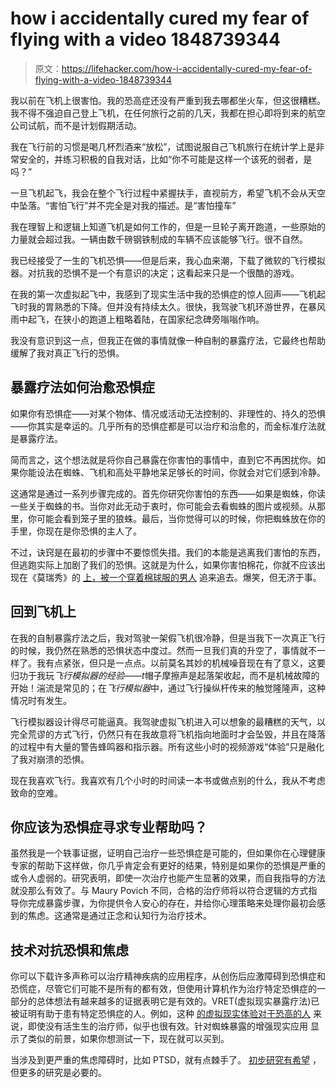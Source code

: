 # how i accidentally cured my fear of flying with a video 1848739344

> 原文：<https://lifehacker.com/how-i-accidentally-cured-my-fear-of-flying-with-a-video-1848739344>

我以前在飞机上很害怕。我的恐高症还没有严重到我去哪都坐火车，但这很糟糕。我不得不强迫自己登上飞机，在任何旅行之前的几天，我都在担心即将到来的航空公司试航，而不是计划假期活动。

我在飞行前的习惯是喝几杯烈酒来“放松”，试图说服自己飞机旅行在统计学上是非常安全的，并练习积极的自我对话，比如“你不可能是这样一个该死的弱者，是吗？”



一旦飞机起飞，我会在整个飞行过程中紧握扶手，直视前方，希望飞机不会从天空中坠落。“害怕飞行”并不完全是对我的描述。是“害怕撞车”

我在理智上和逻辑上知道飞机是如何工作的，但是一旦轮子离开跑道，一些原始的力量就会超过我。一辆由数千磅钢铁制成的车辆不应该能够飞行。很不自然。

我已经接受了一生的飞机恐惧——但是后来，我心血来潮，下载了微软的飞行模拟器。对抗我的恐惧不是一个有意识的决定；这看起来只是一个很酷的游戏。

在我的第一次虚拟起飞中，我感到了现实生活中我的恐惧症的惊人回声——飞机起飞时我的胃熟悉的下降。但并没有持续太久。很快，我驾驶飞机环游世界，在暴风雨中起飞，在狭小的跑道上粗略着陆，在国家纪念碑旁嗡嗡作响。



我没有意识到这一点，但我正在做的事情就像一种自制的暴露疗法，它最终也帮助缓解了我对真正飞行的恐惧。

## **暴露疗法如何治愈恐惧症**

如果你有恐惧症——对某个物体、情况或活动无法控制的、非理性的、持久的恐惧——你其实是幸运的。几乎所有的恐惧症都是可以治疗和治愈的，而金标准疗法就是暴露疗法。

简而言之，这个想法就是将你自己暴露在你害怕的事情中，直到它不再困扰你。如果你能设法在蜘蛛、飞机和高处平静地呆足够长的时间，你就会对它们感到冷静。

这通常是通过一系列步骤完成的。首先你研究你害怕的东西——如果是蜘蛛，你读一些关于蜘蛛的书。当你对此无动于衷时，你可能会去看蜘蛛的图片或视频。从那里，你可能会看到笼子里的狼蛛。最后，当你觉得可以的时候，你把蜘蛛放在你的手里，你现在是你恐惧的主人了。



不过，诀窍是在最初的步骤中不要惊慌失措。我们的本能是逃离我们害怕的东西，但逃跑实际上加剧了我们的恐惧。这就是为什么，如果你害怕棉花，你就不应该出现在《莫瑞秀》的 [上，被一个穿着棉球服的男人](https://www.youtube.com/watch?v=5eetvQSGbzI) 追来追去。爆笑，但无济于事。

## 回到飞机上

在我的自制暴露疗法之后，我对驾驶一架假飞机很冷静，但是当我下一次真正飞行的时候，我仍然在熟悉的恐惧状态中度过。然而一旦我们真的升空了，事情就不一样了。我有点紧张，但只是一点点。以前莫名其妙的机械噪音现在有了意义，这要归功于我玩*飞行模拟器的经验——t*帽子摩擦声是起落架收起，而不是机械故障的开始！湍流是常见的；在*飞行模拟器*中，通过飞行操纵杆传来的触觉隆隆声，这种情况时有发生。

飞行模拟器设计得尽可能逼真。我驾驶虚拟飞机进入可以想象的最糟糕的天气，以完全荒谬的方式飞行，仍然只有在我故意将飞机指向地面时才会坠毁，并且在降落的过程中有大量的警告蜂鸣器和指示器。所有这些小时的视频游戏“体验”只是融化了我对崩溃的恐惧。

现在我喜欢飞行。我喜欢有几个小时的时间读一本书或做点别的什么，我从不考虑致命的空难。



## 你应该为恐惧症寻求专业帮助吗？

虽然我是一个轶事证据，证明自己治疗一些恐惧症是可能的，但如果你在心理健康专家的帮助下这样做，你几乎肯定会有更好的结果，特别是如果你的恐惧是严重的或令人虚弱的。研究表明，即使一次治疗也能产生显著的效果，而自我指导的方法就没那么有效了。与 Maury Povich 不同，合格的治疗师将以符合逻辑的方式指导你完成暴露步骤，为你提供令人安心的存在，并给你心理策略来处理你最初会感到的焦虑。这通常是通过正念和认知行为治疗技术。

## **技术对抗恐惧和焦虑**

你可以下载许多声称可以治疗精神疾病的应用程序，从创伤后应激障碍到恐惧症和恐慌症，尽管它们可能不是所有的都有效，但使用计算机作为治疗特定恐惧症的一部分的总体想法有越来越多的证据表明它是有效的。VRET(虚拟现实暴露疗法)已被证明有助于患有特定恐惧症的人。例如，这种 [的虚拟现实体验对于恐高的人](https://newatlas.com/vr-therapy-cure-fear-of-heights/55449/?itm_source=newatlas&itm_medium=article-body) 来说，即使没有活生生的治疗师，似乎也很有效。针对蜘蛛暴露的增强现实应用 显示了类似的前景，如果你想测试一下，现在就可以买到。

当涉及到更严重的焦虑障碍时，比如 PTSD，就有点棘手了。 [初步研究有希望](https://www.ncbi.nlm.nih.gov/pmc/articles/PMC6713125/) ，但更多的研究是必要的。